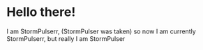 # Hello there!
I am StormPulserr, (StormPulser was taken) so now I am currently StormPulserr, but really I am StormPulser
